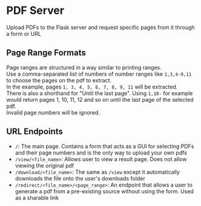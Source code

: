 PDF Server
=============
Upload PDFs to the Flask server and request specific pages from it through a form or URL

## Page Range Formats
Page ranges are structured in a way similar to printing ranges.<br>
Use a comma-separated list of numbers of number ranges like `1,3,4-9,11` to choose the pages on the pdf to extract.<br>
In the example, pages `1, 3, 4, 5, 6, 7, 8, 9, 11` will be extracted.<br>
There is also a shorthand for "Until the last page". Using `1,10-` for example would return pages 1, 10, 11, 12 and so on until the last page of the selected pdf.<br>
Invalid page numbers will be ignored.

## URL Endpoints
* `/`: The main page. Contains a form that acts as a GUI for selecting PDFs and their page numbers and is the only way to upload your own pdfs
* `/view/<file_name>`: Allows user to view a result page. Does not allow viewing the original pdf
* `/download/<file_name>`: The same as `/view` except it automatically downloads the file onto the user's downloads folder
* `/redirect/<file_name>/<page_range>`: An endpoint that allows a user to generate a pdf from a pre-existing source without using the form. Used as a sharable link